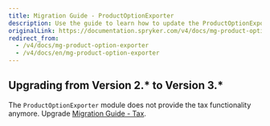 ```yaml
---
title: Migration Guide - ProductOptionExporter
description: Use the guide to learn how to update the ProductOptionExporter module to a newer version.
originalLink: https://documentation.spryker.com/v4/docs/mg-product-option-exporter
redirect_from:
  - /v4/docs/mg-product-option-exporter
  - /v4/docs/en/mg-product-option-exporter
---
```


## Upgrading from Version 2.* to Version 3.*

The `ProductOptionExporter`  module does not provide the tax functionality anymore. Upgrade [Migration Guide - Tax](/docs/scos/dev/migration-and-integration/202001.0/module-migration-guides/migration-guide-tax.html).
